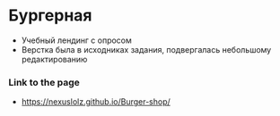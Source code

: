 # Бургерная

- Учебный лендинг с опросом
- Верстка была в исходниках задания, подвергалась небольшому редактированию

### Link to the page

- https://nexuslolz.github.io/Burger-shop/
